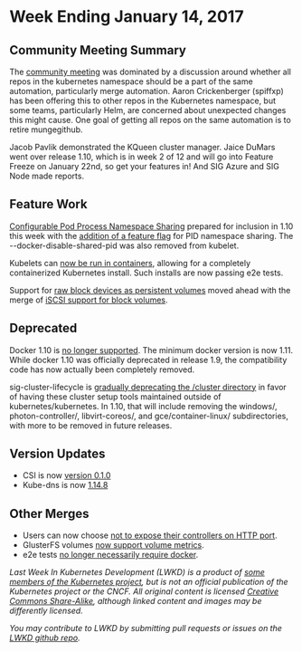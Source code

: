 # Week Ending January 14, 2017

Community Meeting Summary
-------------------------

The [community meeting](https://docs.google.com/document/d/1VQDIAB0OqiSjIHI8AWMvSdceWhnz56jNpZrLs6o7NJY) was dominated by a discussion around whether all repos in the kubernetes namespace should be a part of the same automation, particularly merge automation.  Aaron Crickenberger (spiffxp) has been offering this to other repos in the Kubernetes namespace, but some teams, particularly Helm, are concerned about unexpected changes this might cause.  One goal of getting all repos on the same automation is to retire mungegithub.

Jacob Pavlik demonstrated the KQueen cluster manager.  Jaice DuMars went over release 1.10, which is in week 2 of 12 and will go into Feature Freeze on January 22nd, so get your features in!  And SIG Azure and SIG Node made reports.

Feature Work
------------

[Configurable Pod Process Namespace Sharing](https://github.com/kubernetes/features/issues/495) prepared for inclusion in 1.10 this week with the [addition of a feature flag](https://github.com/kubernetes/kubernetes/pull/58100) for PID namespace sharing.  The --docker-disable-shared-pid was also removed from kubelet.

Kubelets can [now be run in containers](https://github.com/kubernetes/kubernetes/pull/57034), allowing for a completely containerized Kubernetes install.  Such installs are now passing e2e tests.

Support for [raw block devices as persistent volumes](https://github.com/kubernetes/features/issues/351) moved ahead with the merge of [iSCSI support for block volumes](https://github.com/kubernetes/kubernetes/pull/54752).

Deprecated
----------

Docker 1.10 is [no longer supported](https://github.com/kubernetes/kubernetes/pull/57845). The minimum docker version is now 1.11.  While docker 1.10 was officially deprecated in release 1.9, the compatibility code has now actually been completely removed.

sig-cluster-lifecycle is [gradually deprecating the /cluster directory](https://github.com/kubernetes/kubernetes/issues/49213) in favor of having these cluster setup tools maintained outside of kubernetes/kubernetes.  In 1.10, that will include removing the windows/, photon-controller/, libvirt-coreos/, and gce/container-linux/ subdirectories, with more to be removed in future releases.

Version Updates
----------------

* CSI is now [version 0.1.0](https://github.com/kubernetes/kubernetes/pull/57989)
* Kube-dns is now [1.14.8](https://github.com/kubernetes/kubernetes/pull/57918)

Other Merges
-----------

* Users can now choose [not to expose their controllers on HTTP port](https://github.com/kubernetes/kubernetes/pull/58018).
* GlusterFS volumes [now support volume metrics](https://github.com/kubernetes/kubernetes/pull/57993).
* e2e tests [no longer necessarily require docker](https://github.com/kubernetes/kubernetes/pull/57976).


*Last Week In Kubernetes Development (LWKD) is a product of [some members of the Kubernetes project](/authors), but is not an official publication of the Kubernetes project or the CNCF.  All original content is licensed [Creative Commons Share-Alike](https://creativecommons.org/licenses/by-sa/4.0/legalcode), although linked content and images may be differently licensed.*

*You may contribute to LWKD by submitting pull requests or issues on the [LWKD github repo](https://github.com/lwkd/lwkd.github.io).*
